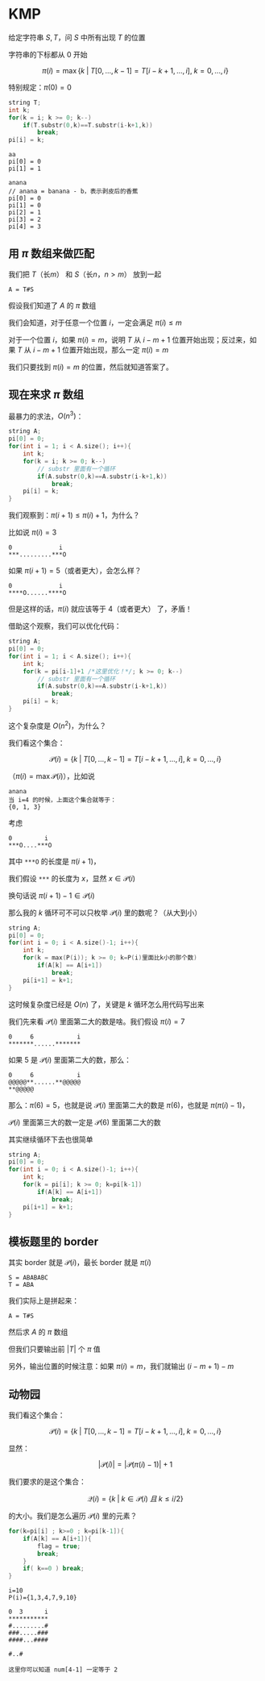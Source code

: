# KMP

给定字符串 $S,T$，问 $S$ 中所有出现 $T$ 的位置

字符串的下标都从 0 开始

$$
\pi(i)=\max \{k\;|\; T[0,...,k-1]=T[i-k+1,...,i],\; k=0,...,i\}
$$

特别规定：$\pi(0)=0$

```cpp
string T;
int k;
for(k = i; k >= 0; k--)
    if(T.substr(0,k)==T.substr(i-k+1,k))
        break;
pi[i] = k;
```

```
aa
pi[0] = 0
pi[1] = 1
```

```
anana
// anana = banana - b，表示剥皮后的香蕉
pi[0] = 0
pi[1] = 0
pi[2] = 1
pi[3] = 2
pi[4] = 3
```

## 用 $\pi$ 数组来做匹配

我们把 $T$（长$m$） 和 $S$（长$n$，$n>m$） 放到一起

```
A = T#S
```

假设我们知道了 $A$ 的 $\pi$ 数组

我们会知道，对于任意一个位置 $i$，一定会满足 $\pi(i)\leq m$

对于一个位置 $i$，如果 $\pi(i)=m$，说明 $T$ 从 $i-m+1$ 位置开始出现；反过来，如果 $T$ 从 $i-m+1$ 位置开始出现，那么一定 $\pi(i)=m$

我们只要找到 $\pi(i)=m$ 的位置，然后就知道答案了。

## 现在来求 $\pi$ 数组

最暴力的求法，$O(n^3)$：

```cpp
string A;
pi[0] = 0;
for(int i = 1; i < A.size(); i++){
    int k;
    for(k = i; k >= 0; k--)
        // substr 里面有一个循环
        if(A.substr(0,k)==A.substr(i-k+1,k))
            break;
    pi[i] = k;
}
```

我们观察到：$\pi(i+1)\leq \pi(i)+1$，为什么？

比如说 $\pi(i)=3$

```
0             i
***.........***O
```

如果 $\pi(i+1)=5$（或者更大），会怎么样？

```
0             i
****O......****O
```

但是这样的话，$\pi(i)$ 就应该等于 $4$（或者更大） 了，矛盾！

借助这个观察，我们可以优化代码：

```cpp
string A;
pi[0] = 0;
for(int i = 1; i < A.size(); i++){
    int k;
    for(k = pi[i-1]+1 /*这里优化！*/; k >= 0; k--)
        // substr 里面有一个循环
        if(A.substr(0,k)==A.substr(i-k+1,k))
            break;
    pi[i] = k;
}
```

这个复杂度是 $O(n^2)$，为什么？

我们看这个集合：

$$
\mathcal{P}(i)=\{k\;|\; T[0,...,k-1]=T[i-k+1,...,i],\; k=0,...,i\}
$$

（$\pi(i)=\max \mathcal{P}(i)$），比如说

```
anana
当 i=4 的时候，上面这个集合就等于：
{0, 1, 3}
```

考虑
```
0         i
***O....***O
```

其中 `***O` 的长度是 $\pi(i+1)$，

我们假设 `***` 的长度为 $x$，显然 $x\in \mathcal{P}(i)$

换句话说 $\pi(i+1)-1\in\mathcal{P}(i)$

那么我的 $k$ 循环可不可以只枚举 $\mathcal{P}(i)$ 里的数呢？（从大到小）

```cpp
string A;
pi[0] = 0;
for(int i = 0; i < A.size()-1; i++){
    int k;
    for(k = max(P(i)); k >= 0; k=P(i)里面比k小的那个数)
        if(A[k] == A[i+1])
            break;
    pi[i+1] = k+1;
}
```

这时候复杂度已经是 $O(n)$ 了，关键是 $k$ 循环怎么用代码写出来

我们先来看 $\mathcal{P}(i)$ 里面第二大的数是啥。我们假设 $\pi(i)=7$

```
0     6            i
*******......*******
```

如果 $5$ 是 $\mathcal{P}(i)$ 里面第二大的数，那么：

```
0     6            i
@@@@@**......**@@@@@
**@@@@@
```

那么：$\pi(6)=5$，也就是说 $\mathcal{P}(i)$ 里面第二大的数是 $\pi(6)$，也就是 $\pi(\pi(i)-1)$，

$\mathcal{P}(i)$ 里面第三大的数一定是 $\mathcal{P}(6)$ 里面第二大的数

其实继续循环下去也很简单

```cpp
string A;
pi[0] = 0;
for(int i = 0; i < A.size()-1; i++){
    int k;
    for(k = pi[i]; k >= 0; k=pi[k-1])
        if(A[k] == A[i+1])
            break;
    pi[i+1] = k+1;
}
```

## 模板题里的 border

其实 border 就是 $\mathcal{P}(i)$，最长 border 就是 $\pi(i)$

```
S = ABABABC
T = ABA
```

我们实际上是拼起来：

```
A = T#S
```

然后求 $A$ 的 $\pi$ 数组

但我们只要输出前 $|T|$ 个 $\pi$ 值

另外，输出位置的时候注意：如果 $\pi(i)=m$，我们就输出 $(i-m+1)-m$

## 动物园

我们看这个集合：

$$
\mathcal{P}(i)=\{k\;|\; T[0,...,k-1]=T[i-k+1,...,i],\; k=0,...,i\}
$$

显然：

$$
|\mathcal{P}(i)|=|\mathcal{P}(\pi(i)-1)|+1
$$

我们要求的是这个集合：

$$
\mathcal{Q}(i)=\{k\;|\;k\in \mathcal{P}(i) \;且\; k\leq i/2\}
$$

的大小。我们是怎么遍历 $\mathcal{P}(i)$ 里的元素？

```cpp
for(k=pi[i] ; k>=0 ; k=pi[k-1]){
    if(A[k] == A[i+1]){
        flag = true;
        break;
    }
    if( k==0 ) break;
}
```

```
i=10
P(i)={1,3,4,7,9,10}

0  3      i
***********
#.........#
###.....###
####...####

#..#

这里你可以知道 num[4-1] 一定等于 2
```